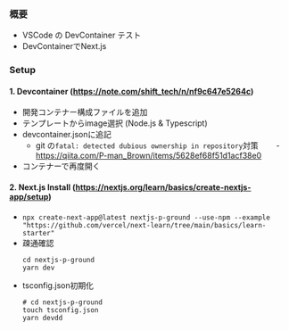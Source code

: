 ### 概要
- VSCode の DevContainer テスト
- DevContainerでNext.js

### Setup
#### 1. Devcontainer (https://note.com/shift_tech/n/nf9c647e5264c)
- 開発コンテナー構成ファイルを追加
- テンプレートからimage選択 (Node.js & Typescript)
- devcontainer.jsonに追記
  - git の`fatal: detected dubious ownership in repository`対策
　　- https://qiita.com/P-man_Brown/items/5628ef68f51d1acf38e0
- コンテナーで再度開く
#### 2. Next.js Install (https://nextjs.org/learn/basics/create-nextjs-app/setup)
- `npx create-next-app@latest nextjs-p-ground --use-npm --example "https://github.com/vercel/next-learn/tree/main/basics/learn-starter"`
- 疎通確認
  ```
  cd nextjs-p-ground
  yarn dev
  ```
- tsconfig.json初期化
  ```
  # cd nextjs-p-ground
  touch tsconfig.json
  yarn devdd
  ```